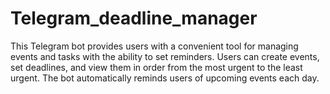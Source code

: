 # Telegram_deadline_manager
This Telegram bot provides users with a convenient tool for managing events and tasks with the ability to set reminders. Users can create events, set deadlines, and view them in order from the most urgent to the least urgent. The bot automatically reminds users of upcoming events each day.
